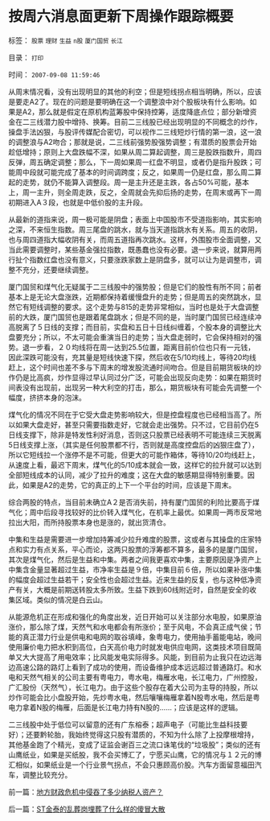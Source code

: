 # 按周六消息面更新下周操作跟踪概要

标签： `股票` `理财` `生益` `n股` `厦门国贸` `长江` 

目录： `打印`

时间： `2007-09-08 11:59:46`

从周末情况看，没有出现明显的其他的利空；但是短线拐点相当明确，所以，应该是要走A2了。现在的问题是要明确在这一个调整浪中对个股板块有什么影响。如果是A2，那么就是假定在原机构蓝筹股中保持控筹，适度降底点位；部分新增资金在二三线潜力股中增持、换筹。目前二三线股已经出现明显的不同概念的炒作，操盘手法凶狠，与股评传媒配合密切，可以视作二三线短炒行情的第一浪，这一浪的调整浪与A2吻合；那就是说，二三线前强势股强势调整；有潜质的股票会开始趁低增持；原则上大盘跌幅不深，如果从周二算起调整，周三是股跌指数升，周四反弹，周五确定调整；那么，下一周如果周一红盘不明显，或者仍是指升股跌；可能周中段就可能完成了基本的时间调跨度；反之，如果周一仍是红盘，那么周二算起的走势，就仍不能算入调整段。周一是主升还是主跌，各占50%可能，基本上，周一主升，则全周走跌，反之，全周就会先抑后扬的走势，在周末或再下一周初期进入A３段，也就是中低价股的主升段。

从最新的道指来说，周一极可能是阴盘；表面上中国股市不受道指影响，其实影响之深，不来恒生指数。周三尾盘的跳水，就与当天道指跳水有关系。周五的收阴，也与周四道指大幅收阴有关，而周五道指再次跳水。这样，外围股市全面调整，又当此需要调整时，某些基金强拉指数，既愚蠢也没有必要。退一步来说，就算用两行扯个指数红盘也没有意义，只要涨跌家数上是阴盘多，就可以让为是调整市，调整不充分，还要继续调整。

厦门国贸和煤气化无疑属于二三线股中的强势股；但是它们的股性有所不同；前者基本上是无论大盘涨跌，近期都保持着缓慢盘升的走势；但是周五的突然跳水，显然它有短线调整的要求。这个走势与815的走势非常相似，当时也是处于大盘调整前的大跌，厦门国贸也是跟着尾盘跳水；但是不同的是，当时厦门国贸已经连续冲高脱离了５日线的支撑；而目前，实盘和五日十日线纠缠着，个股本身的调整比大盘要充分；所以，不太可能会重演当日的走势；当大盘走弱时，它会保持相对的强势。退一步看，２０均线将在周一达到25.5位置，距离目前价位也只有一元钱，因此深跌可能没有，充其量是短线快速下探，然后收在5/10均线上，等待20均线赶上，这个时间也差不多与下周末的增发股流通时间吻合。但是目前期货板块的炒作仍是比高疯，炒作显得过早认同过分广泛，可能会出现反向走势：如果在期货时间表没有出现前，出现另一种大利空的打击，那么，期货板块有可能会先调整一个幅度，挤挤本身的泡沫。

煤气化的情况不同在于它受大盘走势影响较大，但是控盘程度也已经相当高了。所以如果大盘走好，甚至只需要指数走好，它就会走出强势。只不过，它目前仍在5日线支撑下，除非是特发性利好消息，否则这只股票已经表明不可能连续三天脱离5日线支撑上涨，（其实是任何股票都不行，否则就是高度控盘后的凶狠庄盘了），所以它短线拉一个涨停不是不可能，但更大的可能作箱体，等待10/20均线赶上，从速度上看，最迟下周末，煤气化的5/10成本就会一致，这样它的拉升就可以达到全部短线成本的认同，减少了拉升的难度；这在大盘的敏感期显得特别重要。因此，如果是A2的走势，它的真正的上下一个平台的时间，应该是下周末。

综合两股的特点，当目前未确立A２是否消失前，持有厦门国贸的利险比要高于煤气化；周中后段寻找较好的比价转入煤气化，在机率上最优。如果周一两市反常地拉出大阳，而所持股票本身也是涨的，就出货清仓。

中集和生益是需要进一步增加持筹减少拉升难度的股票，这或者与其操盘的庄家特点和实力有点关系，平心而论，这两只股票的浮筹都不算多，最多的是厦门国贸，其次是煤气化，然后是生益和中集。两者之间我更喜欢中集，主要原因是净资产上中集含金量显著超过生益，市净率生益是９倍，中集目前６倍，所以如果补涨中集的幅度会超过生益若干；安全性也会超过生益。近来生益的反复，也与这种低净资产有关，大概是前期送转股太多所致。生益下跌到60线附近时，自然是安全的收集区域。类似的情况是白云山。

从能源危机正在形成和强化的角度出发，近日开始可以关注部分水电股，如果原油涨价，那么除了煤，天然气和水电都会有所涨价；至于风电，不会真正成气侯；节能的真正潜力行业是供电和电网的取谷填峰，象粤电力，使用抽手蓄能电站，晚间使用廉价电力把水积到高位，白天高价电力时就发电供应电网，这类技术项目既简单又大大提高了用电效率；比风能发电实际得多。风能，到目前为止我只在边远海边高速公路的路灯上看到了成功的使用，而设备维护成本远远超过普通路灯。和水电和天然气相关的公司主要有粤电力，粤水电，梅雁水电，长江电力，广州控股，广汇股份（天然气），长江电力。由于这些个股存在着大公司为主导的持股，所以炒作可能会比小盘股开始，先炒粤水电，然后嚷嚷梅雁拿着N股粤水电，然后是粤电力拿着N股的梅雁，后面是长江电力持有N股的……；应该是这样的逻辑。

二三线股中处于低位可以留意的还有广东榕泰；超声电子（可能比生益科技要好）；还要黔轮胎，我始终觉得这只股有潜质的，不知为什么除了上投摩根增持，其他基金跑了个精光，变成了证监会谢百三之流口诛笔伐的“垃圾股”；类似的还有山鹰纸业，如果是买纸股，我不会买博汇了，宁愿买山鹰，它的情况与１２元的博汇相似，如果纸业是一个行业景气拐点，不会只惠顾高价股。汽车方面留意福田汽车，调整比较充分。



前一篇：[地方财政危机中侵吞了多少纳税人资产？](../../../2007/9/7/地方财政危机中侵吞了多少纳税人资产？.md)

后一篇：[ST金泰的乱葬岗埋葬了什么样的傻冒大散](../../../2007/9/8/ST金泰的乱葬岗埋葬了什么样的傻冒大散.md)